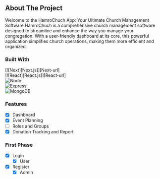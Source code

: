 ## About The Project
Welcome to the HamroChuch App: Your Ultimate Church Management Software
HamroChuch is a comprehensive church management software designed to streamline and enhance the way you manage your congregation. With a user-friendly dashboard at its core, this powerful application simplifies church operations, making them more efficient and organized.

### Built With
 [![Next][Next.js]][Next-url]  <br>
 [![React][React.js]][React-url]  <br>
 ![Node](https://img.shields.io/badge/Node.js-339933?style=for-the-badge&logo=nodedotjs&logoColor=white)  <br>
 ![Express](https://img.shields.io/badge/Express.js-000000?style=for-the-badge&logo=express&logoColor=white)  <br>
 ![MongoDB](https://img.shields.io/badge/MongoDB-4EA94B?style=for-the-badge&logo=mongodb&logoColor=white)  <br>

 
### Features
  - [x] Dashboard
  - [x] Event Planning
  - [ ] Roles and Groups
  - [x] Donation Tracking and Report

### First Phase
 - [x] Login
   - [x] User
- [x] Register
   - [x] Admin
